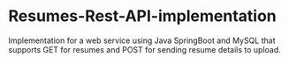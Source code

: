 # Resumes-Rest-API-implementation
Implementation for a web service using Java SpringBoot and MySQL that supports GET for resumes and POST for sending resume details to upload.
